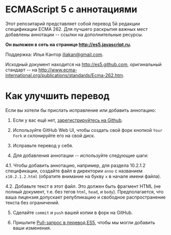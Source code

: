 # ECMAScript 5 с аннотациями

Этот репозитарий представляет собой перевод 5й редакции спецификации ECMA 262. Для лучшего раскрытия важных мест добавлены аннотации -- ссылки на дополнительные ресурсы.

**Он выложен в сеть на странице <http://es5.javascript.ru>.**

Поддержка: Илья Кантор <iliakan@gmail.com>.

Исходный документ находится на <http://es5.github.com>, оригинальный стандарт -- на <http://www.ecma-international.org/publications/standards/Ecma-262.htm>.

# Как улучшить перевод

Если вы хотели бы прислать исправление или добавить аннотацию:

  1. Если у вас ещё нет, [зарегистрируйтесь на Github][1].

  2. Используйте GitHub Web UI, чтобы создать свой форк кнопкой `Your Fork` и склонируйте его на свой диск.

  3. Исправьте перевод у себя.

  4. Для добавления аннотации -- используйте следующие шаги:

  4.1.  Чтобы добавить аннотацию, например, для раздела 10.2.1.2 спецификации, создайте файл в директории `anno`
   с названием `x10.2.1.2.html` (обратите внимание на букву `x` в начале имени файла).

  4.2. Добавьте текст в этот файл. Это должен быть фрагмент HTML (не полный документ, т.е. без тегов `html`, `head`,
и `body`). Предполагается, что ваша лицензия допускает републикацию и свободное распространение текста без ограничений.

  5. Сделайте `commit` и `push` вашей копии в форк на GitHub.

  6. Пришлите [Pull-запрос в перевод ES5][3], чтобы мы могли добавить ваши изменения.

   [1]: https://github.com/signup/free

   [2]: http://github.com/iliakan/iliakan.github.com#fork_box

   [3]: http://github.com/iliakan/iliakan.github.com/pulls


